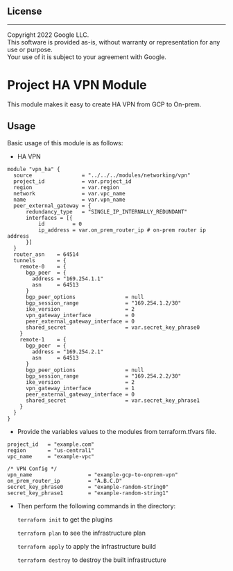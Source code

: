 ## License
---
Copyright 2022 Google LLC.  
This software is provided as-is, without warranty or representation for any use or purpose.  
Your use of it is subject to your agreement with Google.  

# Project HA VPN Module

This module makes it easy to create HA VPN from GCP to On-prem.

## Usage
Basic usage of this module is as follows:

* HA VPN

```hcl
module "vpn_ha" {
  source                = "../../../modules/networking/vpn"
  project_id            = var.project_id
  region                = var.region
  network               = var.vpc_name
  name                  = var.vpn_name
  peer_external_gateway = {
      redundancy_type   = "SINGLE_IP_INTERNALLY_REDUNDANT"
      interfaces = [{
          id         = 0
          ip_address = var.on_prem_router_ip # on-prem router ip address
      }]
  }
  router_asn    = 64514
  tunnels       = {
    remote-0    = {
      bgp_peer  = {
        address = "169.254.1.1"
        asn     = 64513
      }
      bgp_peer_options                = null
      bgp_session_range               = "169.254.1.2/30"
      ike_version                     = 2
      vpn_gateway_interface           = 0
      peer_external_gateway_interface = 0
      shared_secret                   = var.secret_key_phrase0
    }
    remote-1    = {
      bgp_peer  = {
        address = "169.254.2.1"
        asn     = 64513
      }
      bgp_peer_options                = null
      bgp_session_range               = "169.254.2.2/30"
      ike_version                     = 2
      vpn_gateway_interface           = 1
      peer_external_gateway_interface = 0
      shared_secret                   = var.secret_key_phrase1
    }
  }
}
```

* Provide the variables values to the modules from terraform.tfvars file.

```hcl
project_id   = "example.com"
region       = "us-central1"
vpc_name     = "example-vpc"

/* VPN Config */
vpn_name                  = "example-gcp-to-onprem-vpn"
on_prem_router_ip         = "A.B.C.D"
secret_key_phrase0        = "example-random-string0"
secret_key_phrase1        = "example-random-string1"
```

* Then perform the following commands in the directory:

   `terraform init` to get the plugins

   `terraform plan` to see the infrastructure plan

   `terraform apply` to apply the infrastructure build

   `terraform destroy` to destroy the built infrastructure
